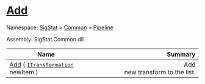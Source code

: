 # [Add](./SequentialTransformPipeline-100663508.md)

Namespace: [SigStat]() > [Common](./../../README.md) > [Pipeline](./../README.md)

Assembly: SigStat.Common.dll

| Name | Summary  |
| ------| -----------:|
| [Add](./SequentialTransformPipeline-100663508.md) ( [`ITransformation`](./../../ITransformation.md) newItem ) | <img width=225/>Add new transform to the list.
